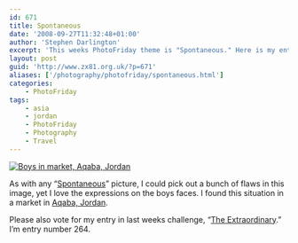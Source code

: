 ```yaml
---
id: 671
title: Spontaneous
date: '2008-09-27T11:32:48+01:00'
author: 'Stephen Darlington'
excerpt: 'This weeks PhotoFriday theme is "Spontaneous." Here is my entry.'
layout: post
guid: 'http://www.zx81.org.uk/?p=671'
aliases: ['/photography/photofriday/spontaneous.html']
categories:
    - PhotoFriday
tags:
    - asia
    - jordan
    - PhotoFriday
    - Photography
    - Travel
---
```


[![Boys in market, Aqaba, Jordan](https://i0.wp.com/farm8.staticflickr.com/7409/10817743843_1d40b6cb8f.jpg?resize=333%2C500)](http://www.flickr.com/photos/stephendarlington/10817743843/ "Boys in market, Aqaba, Jordan by stephendarlington, on Flickr")

As with any “[Spontaneous](http://www.photofriday.com/archives/challenge/000811.php)” picture, I could pick out a bunch of flaws in this image, yet I love the expressions on the boys faces. I found this situation in a market in [Aqaba, Jordan](/travel/jordan-and-egypt.html).

Please also vote for my entry in last weeks challenge, “[The Extraordinary](http://www.photofriday.com/linkviewer.php?id=809).” I’m entry number 264.